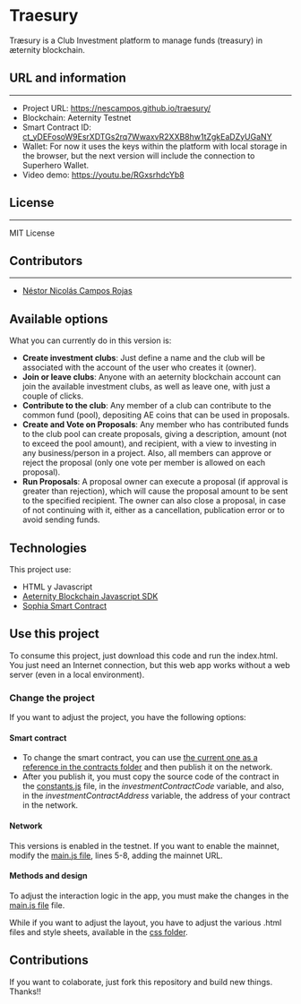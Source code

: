 # Traesury
Træsury is a Club Investment platform to manage funds (treasury) in æternity blockchain.

## URL and information
----
- Project URL: https://nescampos.github.io/traesury/
- Blockchain: Aeternity Testnet
- Smart Contract ID: [ct_yDEFosoW9EsrXDTGs2rq7WwaxvR2XXB8hw1tZgkEaDZyUGaNY](https://explorer.testnet.aeternity.io/contracts/transactions/ct_yDEFosoW9EsrXDTGs2rq7WwaxvR2XXB8hw1tZgkEaDZyUGaNY)
- Wallet: For now it uses the keys within the platform with local storage in the browser, but the next version will include the connection to Superhero Wallet.
- Video demo: https://youtu.be/RGxsrhdcYb8 

## License
----
MIT License

## Contributors
----
- [Néstor Nicolás Campos Rojas](https://www.linkedin.com/in/nescampos/)

## Available options

What you can currently do in this version is:
- **Create investment clubs**: Just define a name and the club will be associated with the account of the user who creates it (owner).
- **Join or leave clubs**: Anyone with an aeternity blockchain account can join the available investment clubs, as well as leave one, with just a couple of clicks.
- **Contribute to the club**: Any member of a club can contribute to the common fund (pool), depositing AE coins that can be used in proposals.
- **Create and Vote on Proposals**: Any member who has contributed funds to the club pool can create proposals, giving a description, amount (not to exceed the pool amount), and recipient, with a view to investing in any business/person in a project. Also, all members can approve or reject the proposal (only one vote per member is allowed on each proposal).
- **Run Proposals**: A proposal owner can execute a proposal (if approval is greater than rejection), which will cause the proposal amount to be sent to the specified recipient. The owner can also close a proposal, in case of not continuing with it, either as a cancellation, publication error or to avoid sending funds.

## Technologies
This project use:
- HTML y Javascript
- [Aeternity Blockchain Javascript SDK](https://github.com/aeternity/aepp-sdk-js)
- [Sophia Smart Contract](https://docs.aeternity.com/aesophia/)

## Use this project

To consume this project, just download this code and run the index.html. 
You just need an Internet connection, but this web app works without a web server (even in a local environment).

### Change the project
If you want to adjust the project, you have the following options:

#### Smart contract
- To change the smart contract, you can use [the current one as a reference in the contracts folder](./contracts/InvestmentClub.aes) and then publish it on the network.
- After you publish it, you must copy the source code of the contract in the [constants.js](./js/constants.js) file, in the _investmentContractCode_ variable, and also, in the _investmentContractAddress_ variable, the address of your contract in the network.

#### Network
This versions is enabled in the testnet. 
If you want to enable the mainnet, modify the [main.js file](./js/main.js), lines 5-8, adding the mainnet URL.

#### Methods and design
To adjust the interaction logic in the app, you must make the changes in the [main.js file](./js/main.js) file.

While if you want to adjust the layout, you have to adjust the various .html files and style sheets, available in the [css folder](./css).

## Contributions

If you want to colaborate, just fork this repository and build new things. Thanks!!
